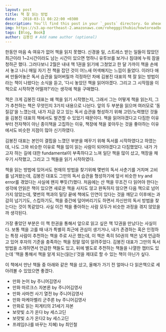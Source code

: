 ```yaml
---
layout: post
title: 책 잘 읽는 방법
date:   2018-03-11 08:22:00 +0300
description: You’ll find this post in your `_posts` directory. Go ahead and edit it and re-build the site to see your changes. # Add post description (optional)
img: https://s3.ap-northeast-2.amazonaws.com/rohegggithubio/howtoreadbook.jpg # Add image post (optional)
tags: [Blog, Book]
author: 김봉진 # Add name author (optional)
---
```


한동안 마음 속 여유가 없어 책을 읽지 못했다. 신경쓸 일, 스트레스 받는 일들이 많았던 최근이라 1~2시간이라도 남는 시간이 있으면 멍하니 유투브를 보거나 침대에 누워 잠을 청하곤 했다. 그러다보니 2월은 내내 책 1권을 읽기에 그쳤었고 한 달 가까이 책을 손에서 놓고 나니 매일 자기 전 책을 잡던 것이 어느새 어색해지는 느낌이 들었다. 이러다 애써 만들어놓은 독서 습관을 잃어버릴까 걱정하던 차에 김봉진 대표의 책 잘 읽는 방법이라는 책이 나왔다는 소식을 듣고, '다시 놓았던 책을 읽어야겠다. 그리고 그 시작점을 이 책으로 시작하면 어떨까?'라는 생각에 책을 구매했다.

책은 크게 김봉진 대표는 왜 책을 읽기 시작했는지, 그래서 그는 어떻게 책을 읽는지, 그가 추천하는 책은 무엇인지 3가지 내용으로 나뉜다.
앞의 두 부분을 읽으며 여러모로 '동질감'을 느꼈는데, 내가 지금 갖고 있는 독서 습관을 형성하기 위해 고민/노력했던 것들을 김봉진 대표의 책에서도 발견할 수 있었기 때문이다. 책을 읽어야겠다고 다짐한 이유부터 전자책이 아닌 종이책을 고집하는 이유, 책장에 책을 꽂아두는 것을 좋아하는 이유에서도 비슷한 지점이 많아 신기하였다.

김봉진 대표는 본인이 결핍을 느꼈던 부분을 메꾸기 위해 독서를 시작하였다고 하였는데, 나도 그와 비슷한 이유로 책을 많이 읽는 사람이 되어야겠다고 다짐했었다. 내가 가고자 하는 길에 대한 fundamental이 부족하다고 느껴 일단 책을 많이 샀고, 책장을 채우기 시작했고, 그리고 그 책들을 읽기 시작하였다.

책을 읽는 방법에 있어서도 현재의 방법을 찾기위해 몇번의 독서 사춘기를 거치며 고비를 넘겨왔는데, 김봉진 대표도 그만의 독서 습관을 형성하기에 앞서 비슷한 try and error를 겪었다는 사실에 왠지 뿌듯(?)했다. 처음에는 산 책을 무조건 다 읽어야 한다는 생각에 안읽은 책이 있으면 새로운 책을 사지도 않고 완독하지 않으면 다음 책으로 넘어가지 않았는데, 몇번의 책과의 밀당 끝에 책에도 인연이 있다는 것을 깨닫고 이후에는 과감히 넘기기도, 스킵하기도, 책을 중간에 덮어버리기도 하면서 자신만의 독서 방법을 찾는다는 것이 똑같았다. 사실 이건 책을 좋아하는 사람 모두가 비슷한 과정을 겪지 않았을까 생각된다.

가장 좋았던 부분은 이 책 한권을 통해서 앞으로 읽고 싶은 책 12권을 만났다는 사실이다. 보통 책을 고를 때 내가 특별히 최근에 관심이 생기거나, 내가 존경하는 혹은 인정하는 특정 사람이 추천하는 책을 주로 사곤 했는데, 이 책은 족히 50권의 책은 넘게 언급하고 있어 후자의 기준을 충족하는 책을 정말 많이 알려주었다. 김봉진 대표가 그만의 독서 방법을 소개하면서 언급한 책들도 있고, 뒤에 별도로 추천하는 책들을 나열한 챕터도 있는데 '책을 통해서 책을 알게 되는(읽는)'것을 제대로 할 수 있는 책이 아닌가 싶다.

이 책에서 만난 책들 중 아래와 같은 책을 샀고, 올해가 가기 전 얼마나 다 읽은책으로 세아려볼 수 있었으면 좋겠다.

- 만화 논어 by 주니어김영사
- 만화 마르크스 자본론 by 주니어김영사
- 만화 사마천 사기 열전 by 주니어김영사
- 만화 마케아벨리 군주론 by 주니어김영사
- 만화로 읽는 피게티의 21세기 자본
- 보랏빛 소가 온다 by 세스고딘
- 보랏빛 소가 온다2 by 세스고딘
- 프레임(나를 바꾸는 지혜) by 최인철
